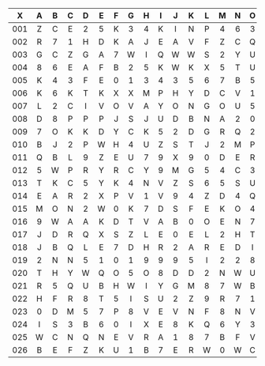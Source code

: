 |X|A|B|C|D|E|F|G|H|I|J|K|L|M|N|O|P|Q|R|S|T|U|V|W|X|Y|Z|
|:-------:|:-------:|:-------:|:-------:|:-------:|:-------:|:-------:|:-------:|:-------:|:-------:|:-------:|:-------:|:-------:|:-------:|:-------:|:-------:|:-------:|:-------:|:-------:|:-------:|:-------:|:-------:|:-------:|:-------:|:-------:|:-------:|:-------:|
|001|Z|C|E|2|5|K|3|4|K|I|N|P|4|6|3|7|W|R|R|K|2|X|Q|Z|X|1|
|002|R|7|1|H|D|K|A|J|E|A|V|F|Z|C|Q|8|I|7|L|O|7|B|U|T|9|7|
|003|G|C|Z|G|A|7|W|I|Q|W|W|S|2|Y|U|A|L|Q|A|P|Y|J|9|N|H|N|
|004|8|6|E|A|F|B|2|5|K|W|K|X|5|T|U|T|F|U|P|1|Y|2|Z|F|7|Z|
|005|K|4|3|F|E|0|1|3|4|3|5|6|7|B|5|5|I|O|0|C|0|5|U|Y|V|B|
|006|K|6|K|T|K|X|X|M|P|H|Y|D|C|V|1|A|1|F|D|Y|X|G|2|Z|Y|R|
|007|L|2|C|I|V|O|V|A|Y|O|N|G|O|U|5|O|O|P|D|V|E|R|L|2|U|S|
|008|D|8|P|P|P|J|S|J|U|D|B|N|A|2|0|6|F|Q|M|7|F|4|6|J|X|U|
|009|7|O|K|K|D|Y|C|K|5|2|D|G|R|Q|2|P|9|X|7|F|W|7|R|R|0|U|
|010|B|J|2|P|W|H|4|U|Z|S|T|J|2|M|P|U|3|L|G|4|L|Z|6|Q|G|L|
|011|Q|B|L|9|Z|E|U|7|9|X|9|0|D|E|R|A|J|3|U|B|4|X|9|9|L|9|
|012|5|W|P|R|Y|R|C|Y|9|M|G|5|4|C|3|R|U|5|0|3|N|F|W|X|0|H|
|013|T|K|C|5|Y|K|4|N|V|Z|S|6|5|S|U|H|5|P|3|R|N|E|I|X|6|3|
|014|E|A|R|2|X|P|V|1|V|9|4|Z|D|4|Q|J|C|8|9|V|8|L|D|5|A|9|
|015|M|O|N|2|W|0|K|7|D|S|F|E|K|O|4|F|Y|J|B|5|O|L|X|F|6|S|
|016|9|W|A|A|K|D|T|V|A|B|0|O|E|N|7|L|J|X|F|P|8|Y|S|4|8|Z|
|017|J|D|R|Q|X|S|Z|L|E|0|E|L|2|H|T|X|H|R|8|N|F|H|Q|M|6|H|
|018|J|B|Q|L|E|7|D|H|R|2|A|R|E|D|I|4|7|V|O|M|J|7|4|G|K|W|
|019|2|N|N|5|1|0|1|9|9|9|5|I|2|2|8|X|D|I|Z|X|Z|A|X|U|3|D|
|020|T|H|Y|W|Q|O|5|O|8|D|D|2|N|W|U|P|F|H|F|Z|7|4|P|0|A|F|
|021|R|5|Q|U|B|H|W|I|Y|G|M|8|7|W|B|1|Y|3|H|8|T|B|X|V|8|1|
|022|H|F|R|8|T|5|I|S|U|2|Z|9|R|7|1|Z|9|P|B|N|Z|B|S|2|M|E|
|023|0|D|M|5|7|P|8|V|E|V|N|F|8|N|V|P|A|7|M|6|A|N|1|D|Y|3|
|024|I|S|3|B|6|0|I|X|E|8|K|Q|6|Y|3|N|D|A|3|N|Y|R|V|V|U|B|
|025|W|C|N|Q|N|E|V|R|A|1|8|7|B|F|V|M|K|H|U|Q|8|D|X|E|0|M|
|026|B|E|F|Z|K|U|1|B|7|E|R|W|0|W|C|5|4|A|O|Z|8|C|V|P|P|7|